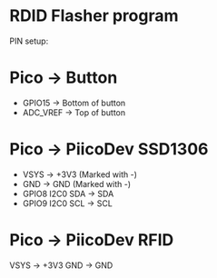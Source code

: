 # RDID Flasher program

PIN setup:

# Pico -> Button
* GPIO15 -> Bottom of button
* ADC_VREF -> Top of button

# Pico -> PiicoDev SSD1306
* VSYS -> +3V3 (Marked with -)
* GND -> GND (Marked with -)
* GPIO8 I2C0 SDA -> SDA
* GPIO9 I2C0 SCL -> SCL

# Pico -> PiicoDev RFID
VSYS -> +3V3
GND -> GND
